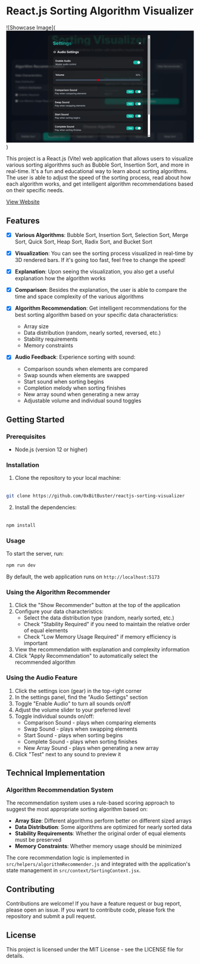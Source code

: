 
# React.js Sorting Algorithm Visualizer

![Showcase Image](![Image text](image.png))

This project is a React.js (Vite) web application that allows users to visualize various sorting algorithms such as Bubble Sort, Insertion Sort, and more in real-time. It's a fun and educational way to learn about sorting algorithms. The user is able to adjust the speed of the sorting process, read about how each algorithm works, and get intelligent algorithm recommendations based on their specific needs.

<a href="https://reactjs-sorting-visualizer.vercel.app">View Website</a>

## Features

-  [x]  **Various Algorithms**: Bubble Sort, Insertion Sort, Selection Sort, Merge Sort, Quick Sort, Heap Sort, Radix Sort, and Bucket Sort

-  [x]  **Visualization**: You can see the sorting process visualized in real-time by 3D rendered bars. If it's going too fast, feel free to change the speed!

-  [x]  **Explanation**: Upon seeing the visualization, you also get a useful explanation how the algorithm works

-  [x]  **Comparison**: Besides the explanation, the user is able to compare the time and space complexity of the various algorithms

-  [x]  **Algorithm Recommendation**: Get intelligent recommendations for the best sorting algorithm based on your specific data characteristics:
   - Array size
   - Data distribution (random, nearly sorted, reversed, etc.)
   - Stability requirements
   - Memory constraints

-  [x]  **Audio Feedback**: Experience sorting with sound:
   - Comparison sounds when elements are compared
   - Swap sounds when elements are swapped
   - Start sound when sorting begins
   - Completion melody when sorting finishes
   - New array sound when generating a new array
   - Adjustable volume and individual sound toggles


## Getting Started

### Prerequisites

- Node.js (version 12 or higher)
  

### Installation

1. Clone the repository to your local machine:

```bash

git clone https://github.com/0xBitBuster/reactjs-sorting-visualizer

```

2. Install the dependencies:
```bash

npm install

```
  

### Usage

To start the server, run:

```bash
npm run dev
```

By default, the web application runs on `http://localhost:5173`

### Using the Algorithm Recommender

1. Click the "Show Recommender" button at the top of the application
2. Configure your data characteristics:
   - Select the data distribution type (random, nearly sorted, etc.)
   - Check "Stability Required" if you need to maintain the relative order of equal elements
   - Check "Low Memory Usage Required" if memory efficiency is important
3. View the recommendation with explanation and complexity information
4. Click "Apply Recommendation" to automatically select the recommended algorithm

### Using the Audio Feature

1. Click the settings icon (gear) in the top-right corner
2. In the settings panel, find the "Audio Settings" section
3. Toggle "Enable Audio" to turn all sounds on/off
4. Adjust the volume slider to your preferred level
5. Toggle individual sounds on/off:
   - Comparison Sound - plays when comparing elements
   - Swap Sound - plays when swapping elements
   - Start Sound - plays when sorting begins
   - Complete Sound - plays when sorting finishes
   - New Array Sound - plays when generating a new array
6. Click "Test" next to any sound to preview it

  

## Technical Implementation

### Algorithm Recommendation System

The recommendation system uses a rule-based scoring approach to suggest the most appropriate sorting algorithm based on:

- **Array Size**: Different algorithms perform better on different sized arrays
- **Data Distribution**: Some algorithms are optimized for nearly sorted data
- **Stability Requirements**: Whether the original order of equal elements must be preserved
- **Memory Constraints**: Whether memory usage should be minimized

The core recommendation logic is implemented in `src/helpers/algorithmRecommender.js` and integrated with the application's state management in `src/context/SortingContext.jsx`.

## Contributing

Contributions are welcome! If you have a feature request or bug report, please open an issue. If you want to contribute code, please fork the repository and submit a pull request.

## License

This project is licensed under the MIT License - see the LICENSE file for details.
